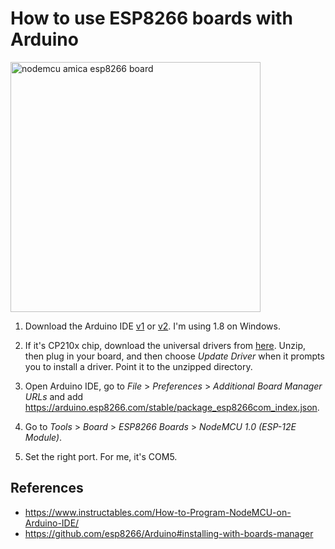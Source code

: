 # How to use ESP8266 boards with Arduino

<img src="https://user-images.githubusercontent.com/5547581/203403597-b7ae8942-6d4b-47c7-bd13-0cdd7574c3e2.png" alt="nodemcu amica esp8266 board" height="400"/>

1. Download the Arduino IDE [v1](https://docs.arduino.cc/software/ide-v1) or [v2](https://docs.arduino.cc/software/ide-v2). I'm using 1.8 on Windows.

2. If it's CP210x chip, download the universal drivers from [here](https://www.silabs.com/developers/usb-to-uart-bridge-vcp-drivers?tab=downloads). Unzip, then plug in your board, and then choose _Update Driver_ when it prompts you to install a driver. Point it to the unzipped directory.

3. Open Arduino IDE, go to _File_ > _Preferences_ > _Additional Board Manager URLs_ and add https://arduino.esp8266.com/stable/package_esp8266com_index.json.

4. Go to _Tools_ > _Board_ > _ESP8266 Boards_ > _NodeMCU 1.0 (ESP-12E Module)_.

5. Set the right port. For me, it's COM5.

## References

- https://www.instructables.com/How-to-Program-NodeMCU-on-Arduino-IDE/
- https://github.com/esp8266/Arduino#installing-with-boards-manager
